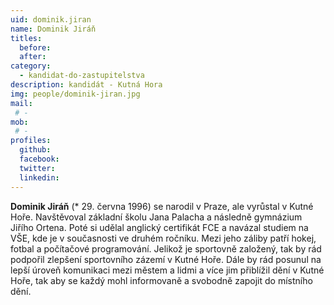 ```yaml
---
uid: dominik.jiran
name: Dominik Jiráň
titles:
  before: 
  after: 
category:
  - kandidat-do-zastupitelstva
description: kandidát - Kutná Hora
img: people/dominik-jiran.jpg
mail:
 # - 
mob:
 # -
profiles:
  github:
  facebook: 
  twitter:
  linkedin:
---
```


**Dominik Jiráň** (* 29. června 1996) se narodil v Praze, ale vyrůstal v Kutné Hoře. Navštěvoval základní školu Jana Palacha a následně gymnázium Jiřího Ortena. Poté si udělal anglický certifikát FCE a navázal studiem na VŠE, kde je v současnosti ve druhém ročníku. Mezi jeho záliby patří hokej, fotbal a počítačové programování. Jelikož je sportovně založený, tak by rád podpořil zlepšení sportovního zázemí v Kutné Hoře. Dále by rád posunul na lepší úroveň komunikaci mezi městem a lidmi a více jim přiblížil dění v Kutné Hoře, tak aby se každý mohl informovaně a svobodně zapojit do místního dění.

